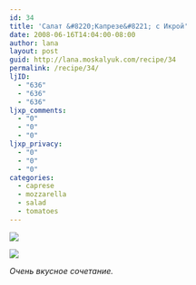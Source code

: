 ```yaml
---
id: 34
title: 'Салат &#8220;Капрезе&#8221; с Икрой'
date: 2008-06-16T14:04:00-08:00
author: lana
layout: post
guid: http://lana.moskalyuk.com/recipe/34
permalink: /recipe/34/
ljID:
  - "636"
  - "636"
  - "636"
ljxp_comments:
  - "0"
  - "0"
  - "0"
ljxp_privacy:
  - "0"
  - "0"
  - "0"
categories:
  - caprese
  - mozzarella
  - salad
  - tomatoes
---
```

![](http://farm4.static.flickr.com/3058/2581796177_2577695226.jpg?v=0)

![](http://farm4.static.flickr.com/3044/2582619952_9d3e9d665a.jpg?v=0) 

_Очень вкусное сочетание._